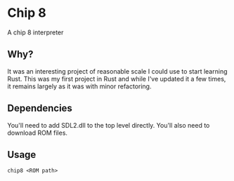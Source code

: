 # Chip 8

A chip 8 interpreter

## Why?

It was an interesting project of reasonable scale I could use to start learning Rust.
This was my first project in Rust and while I've updated it a few times, it remains largely as it was with minor refactoring.

## Dependencies

You'll need to add SDL2.dll to the top level directly.
You'll also need to download ROM files.

## Usage

```
chip8 <ROM path>
```
